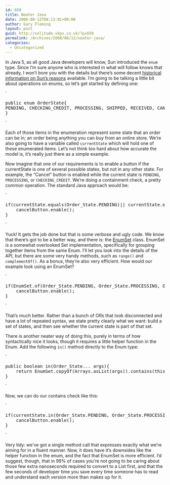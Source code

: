 ```yaml
---
id: 650
title: Neater Java
date: 2008-08-12T08:13:01+00:00
author: Gary Fleming
layout: post
guid: http://solitude.vkps.co.uk/?p=650
permalink: /Archives/2008/08/12/neater-java/
categories:
  - Uncategorized
---
```

In Java 5, as all good Java developers will know, Sun introduced the `enum` type. Since I&#8217;m sure anyone who is interested in what will follow knows that already, I won&#8217;t bore you with the details but there&#8217;s some decent [historical information on Sun&#8217;s reasons](http://java.sun.com/j2se/1.5.0/docs/guide/language/enums.html) available. I&#8217;m going to be talking a little bit about operations on enums, so let&#8217;s get started by defining one:


`
<pre>public enum OrderState{
PENDING, CHECKING_CREDIT, PROCESSING, SHIPPED, RECEIVED, CANCELLED, RETURNED
}</pre>
<p>`

Each of those items in the enumeration represent some state that an order can be in; an order being anything you can buy from an online store. We&#8217;re also going to have a variable called `currentState` which will hold one of these enumerated items. Let&#8217;s not think too hard about how accurate the model is, it&#8217;s really just there as a simple example.

Now imagine that one of our requirements is to enable a button if the currentState is one of several possible states, but not in any other state. For example, the &#8220;Cancel&#8221; button is enabled while the current state is `PENDING`, `PROCESSING`, or `CHECKING_CREDIT`. We&#8217;re doing a containment check, a pretty common operation. The standard Java approach would be:


`
<pre>if(currentState.equals(Order_State.PENDING)|| currentState.equals(Order_State.PROCESSING)|| currentState.equals(Order_State.CHECKING_CREDIT)){
    cancelButton.enable();
}</pre>
<p>`

Yuck! It gets the job done but that is some verbose and ugly code. We know that there&#8217;s got to be a better way, and there is: the [EnumSet](http://java.sun.com/j2se/1.5.0/docs/api/java/util/EnumSet.html) class. EnumSet is a somewhat overlooked Set implementation, specifically for grouping together items from the same Enum. I&#8217;ll let you look into the details of the API, but there are some very handy methods, such as `range()` and `complementOf()`. As a bonus, they&#8217;re also very efficient. How would our example look using an EnumSet?


`
<pre>if(EnumSet.of(Order_State.PENDING, Order_State.PROCESSING, Order_State.CHECKING_CREDIT).contains(currentState)){
    cancelButton.enable();
}</pre>
<p>`

That&#8217;s much better. Rather than a bunch of ORs that look disconnected and have a lot of repeated syntax, we state pretty clearly what we want: build a set of states, and then see whether the current state is part of that set.

There is another neater way of doing this, purely in terms of how syntactically nice it looks, though it requires a little helper function in the Enum. Add the following `in()` method directly to the Enum type:


`
<pre>public boolean in(Order_State... args){
    return EnumSet.copyOf(Arrays.asList(args)).contains(this);
}</pre>
<p>`

Now, we can do our contains check like this:


`
<pre>if(currentState.in(Order_State.PENDING, Order_State.PROCESSING, Order_State.CHECKING_CREDIT)){
    cancelButton.enable();
}</pre>
<p>`

Very tidy: we&#8217;ve got a single method call that expresses exactly what we&#8217;re aiming for in a fluent manner. Now, it does have it&#8217;s downsides like the helper function in the enum, and the fact that EnumSet is more efficient. I&#8217;d suggest, though, that in 99% of cases you&#8217;re not going to be caring about those few extra nanoseconds required to convert to a List first, and that the few seconds of developer time you save every time someone has to read and understand each version more than makes up for it.